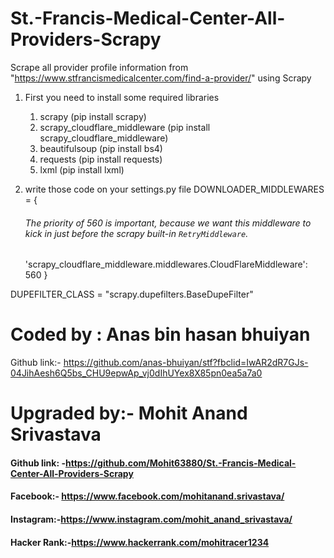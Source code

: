 # St.-Francis-Medical-Center-All-Providers-Scrapy
Scrape all provider profile information from "https://www.stfrancismedicalcenter.com/find-a-provider/" using Scrapy

1. First you need to install some required libraries
    1. scrapy  (pip install scrapy)
    2. scrapy_cloudflare_middleware (pip install scrapy_cloudflare_middleware)
    2. beautifulsoup (pip install bs4)
    3. requests (pip install requests)
    4. lxml (pip install lxml)
    

2. write those code on your settings.py file
DOWNLOADER_MIDDLEWARES = {
    ###### The priority of 560 is important, because we want this middleware to kick in just before the scrapy built-in `RetryMiddleware`.
    'scrapy_cloudflare_middleware.middlewares.CloudFlareMiddleware': 560
}

DUPEFILTER_CLASS = "scrapy.dupefilters.BaseDupeFilter"

# Coded by : Anas bin hasan bhuiyan
Github link:- https://github.com/anas-bhuiyan/stf?fbclid=IwAR2dR7GJs-04JihAesh6Q5bs_CHU9epwAp_vj0dIhUYex8X85pn0ea5a7a0

# Upgraded by:- Mohit Anand Srivastava
#### Github link: -https://github.com/Mohit63880/St.-Francis-Medical-Center-All-Providers-Scrapy
#### Facebook:- https://www.facebook.com/mohitanand.srivastava/
#### Instagram:-https://www.instagram.com/mohit_anand_srivastava/
#### Hacker Rank:-https://www.hackerrank.com/mohitracer1234


